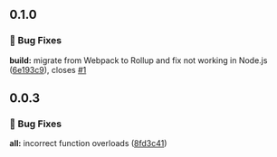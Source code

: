 ## 0.1.0

### 🐞 Bug Fixes

**build:** migrate from Webpack to Rollup and fix not working in Node.js ([6e193c9](https://github.com/PinkChampagne17/ts-nameof-proxy/commit/6e193c9653a100894baf0498e65c86412d85ffae)), closes [#1](https://github.com/PinkChampagne17/ts-nameof-proxy/issues/1)

## 0.0.3

### 🐞 Bug Fixes

**all:** incorrect function overloads ([8fd3c41](https://github.com/PinkChampagne17/ts-nameof-proxy/commit/681222fc393d1c76f73ea2441209adb903a337a5))
